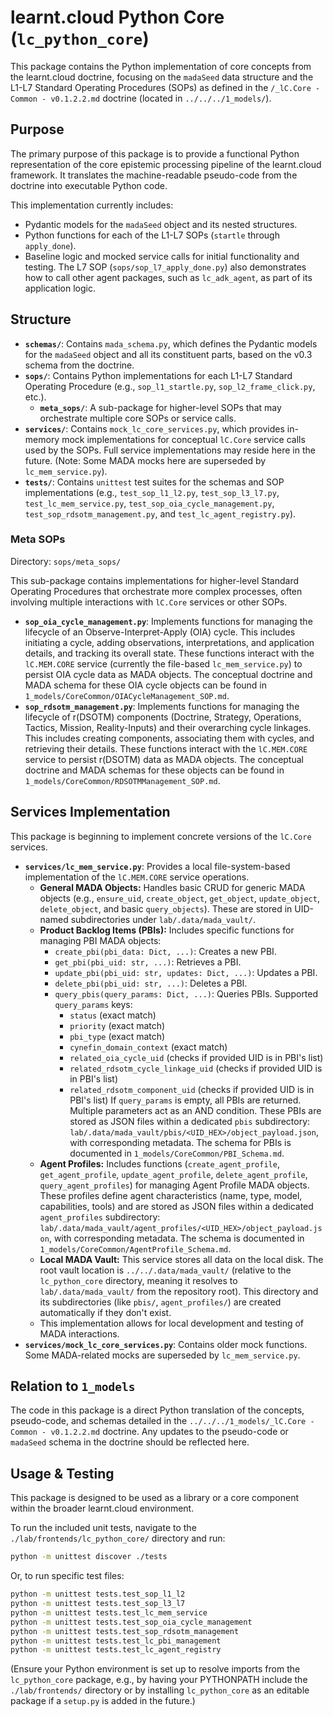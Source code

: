 # learnt.cloud Python Core (`lc_python_core`)

This package contains the Python implementation of core concepts from the learnt.cloud doctrine, focusing on the `madaSeed` data structure and the L1-L7 Standard Operating Procedures (SOPs) as defined in the `/_lC.Core - Common - v0.1.2.2.md` doctrine (located in `../../../1_models/`).

## Purpose

The primary purpose of this package is to provide a functional Python representation of the core epistemic processing pipeline of the learnt.cloud framework. It translates the machine-readable pseudo-code from the doctrine into executable Python code.

This implementation currently includes:
- Pydantic models for the `madaSeed` object and its nested structures.
- Python functions for each of the L1-L7 SOPs (`startle` through `apply_done`).
- Baseline logic and mocked service calls for initial functionality and testing.
The L7 SOP (`sops/sop_l7_apply_done.py`) also demonstrates how to call other agent packages, such as `lc_adk_agent`, as part of its application logic.

## Structure

- **`schemas/`**: Contains `mada_schema.py`, which defines the Pydantic models for the `madaSeed` object and all its constituent parts, based on the v0.3 schema from the doctrine.
- **`sops/`**: Contains Python implementations for each L1-L7 Standard Operating Procedure (e.g., `sop_l1_startle.py`, `sop_l2_frame_click.py`, etc.).
    -   **`meta_sops/`**: A sub-package for higher-level SOPs that may orchestrate multiple core SOPs or service calls.
- **`services/`**: Contains `mock_lc_core_services.py`, which provides in-memory mock implementations for conceptual `lC.Core` service calls used by the SOPs. Full service implementations may reside here in the future. (Note: Some MADA mocks here are superseded by `lc_mem_service.py`).
- **`tests/`**: Contains `unittest` test suites for the schemas and SOP implementations (e.g., `test_sop_l1_l2.py`, `test_sop_l3_l7.py`, `test_lc_mem_service.py`, `test_sop_oia_cycle_management.py`, `test_sop_rdsotm_management.py`, and `test_lc_agent_registry.py`).

### Meta SOPs

Directory: `sops/meta_sops/`

This sub-package contains implementations for higher-level Standard Operating Procedures that orchestrate more complex processes, often involving multiple interactions with `lC.Core` services or other SOPs.

-   **`sop_oia_cycle_management.py`**: Implements functions for managing the lifecycle of an Observe-Interpret-Apply (OIA) cycle. This includes initiating a cycle, adding observations, interpretations, and application details, and tracking its overall state. These functions interact with the `lC.MEM.CORE` service (currently the file-based `lc_mem_service.py`) to persist OIA cycle data as MADA objects. The conceptual doctrine and MADA schema for these OIA cycle objects can be found in `1_models/CoreCommon/OIACycleManagement_SOP.md`.
-   **`sop_rdsotm_management.py`**: Implements functions for managing the lifecycle of r(DSOTM) components (Doctrine, Strategy, Operations, Tactics, Mission, Reality-Inputs) and their overarching cycle linkages. This includes creating components, associating them with cycles, and retrieving their details. These functions interact with the `lC.MEM.CORE` service to persist r(DSOTM) data as MADA objects. The conceptual doctrine and MADA schemas for these objects can be found in `1_models/CoreCommon/RDSOTMManagement_SOP.md`.

## Services Implementation

This package is beginning to implement concrete versions of the `lC.Core` services.

-   **`services/lc_mem_service.py`**: Provides a local file-system-based implementation of the `lC.MEM.CORE` service operations.
    *   **General MADA Objects:** Handles basic CRUD for generic MADA objects (e.g., `ensure_uid`, `create_object`, `get_object`, `update_object`, `delete_object`, and basic `query_objects`). These are stored in UID-named subdirectories under `lab/.data/mada_vault/`.
    *   **Product Backlog Items (PBIs):** Includes specific functions for managing PBI MADA objects:
        - `create_pbi(pbi_data: Dict, ...)`: Creates a new PBI.
        - `get_pbi(pbi_uid: str, ...)`: Retrieves a PBI.
        - `update_pbi(pbi_uid: str, updates: Dict, ...)`: Updates a PBI.
        - `delete_pbi(pbi_uid: str, ...)`: Deletes a PBI.
        - `query_pbis(query_params: Dict, ...)`: Queries PBIs. Supported `query_params` keys:
            - `status` (exact match)
            - `priority` (exact match)
            - `pbi_type` (exact match)
            - `cynefin_domain_context` (exact match)
            - `related_oia_cycle_uid` (checks if provided UID is in PBI's list)
            - `related_rdsotm_cycle_linkage_uid` (checks if provided UID is in PBI's list)
            - `related_rdsotm_component_uid` (checks if provided UID is in PBI's list)
            If `query_params` is empty, all PBIs are returned. Multiple parameters act as an AND condition.
        These PBIs are stored as JSON files within a dedicated `pbis` subdirectory: `lab/.data/mada_vault/pbis/<UID_HEX>/object_payload.json`, with corresponding metadata. The schema for PBIs is documented in `1_models/CoreCommon/PBI_Schema.md`.
    *   **Agent Profiles:** Includes functions (`create_agent_profile`, `get_agent_profile`, `update_agent_profile`, `delete_agent_profile`, `query_agent_profiles`) for managing Agent Profile MADA objects. These profiles define agent characteristics (name, type, model, capabilities, tools) and are stored as JSON files within a dedicated `agent_profiles` subdirectory: `lab/.data/mada_vault/agent_profiles/<UID_HEX>/object_payload.json`, with corresponding metadata. The schema is documented in `1_models/CoreCommon/AgentProfile_Schema.md`.
    *   **Local MADA Vault:** This service stores all data on the local disk. The root vault location is `../../.data/mada_vault/` (relative to the `lc_python_core` directory, meaning it resolves to `lab/.data/mada_vault/` from the repository root). This directory and its subdirectories (like `pbis/`, `agent_profiles/`) are created automatically if they don't exist.
    *   This implementation allows for local development and testing of MADA interactions.
-   **`services/mock_lc_core_services.py`**: Contains older mock functions. Some MADA-related mocks are superseded by `lc_mem_service.py`.

## Relation to `1_models`

The code in this package is a direct Python translation of the concepts, pseudo-code, and schemas detailed in the `../../../1_models/_lC.Core - Common - v0.1.2.2.md` doctrine. Any updates to the pseudo-code or `madaSeed` schema in the doctrine should be reflected here.

## Usage & Testing

This package is designed to be used as a library or a core component within the broader learnt.cloud environment.

To run the included unit tests, navigate to the `./lab/frontends/lc_python_core/` directory and run:

```bash
python -m unittest discover ./tests
```
Or, to run specific test files:
```bash
python -m unittest tests.test_sop_l1_l2
python -m unittest tests.test_sop_l3_l7
python -m unittest tests.test_lc_mem_service
python -m unittest tests.test_sop_oia_cycle_management
python -m unittest tests.test_sop_rdsotm_management
python -m unittest tests.test_lc_pbi_management
python -m unittest tests.test_lc_agent_registry
```

(Ensure your Python environment is set up to resolve imports from the `lc_python_core` package, e.g., by having your PYTHONPATH include the `./lab/frontends/` directory or by installing `lc_python_core` as an editable package if a `setup.py` is added in the future.)
